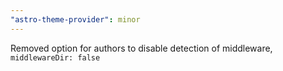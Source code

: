 ```yaml
---
"astro-theme-provider": minor
---
```


Removed option for authors to disable detection of middleware, `middlewareDir: false`
